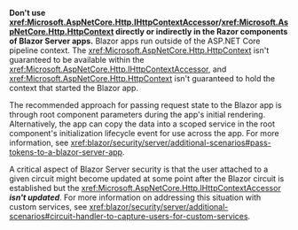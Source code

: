 **Don't use <xref:Microsoft.AspNetCore.Http.IHttpContextAccessor>/<xref:Microsoft.AspNetCore.Http.HttpContext> directly or indirectly in the Razor components of Blazor Server apps.** Blazor apps run outside of the ASP.NET Core pipeline context. The <xref:Microsoft.AspNetCore.Http.HttpContext> isn't guaranteed to be available within the <xref:Microsoft.AspNetCore.Http.IHttpContextAccessor>, and <xref:Microsoft.AspNetCore.Http.HttpContext> isn't guaranteed to hold the context that started the Blazor app.

The recommended approach for passing request state to the Blazor app is through root component parameters during the app's initial rendering. Alternatively, the app can copy the data into a scoped service in the root component's initialization lifecycle event for use across the app. For more information, see <xref:blazor/security/server/additional-scenarios#pass-tokens-to-a-blazor-server-app>.

A critical aspect of Blazor Server security is that the user attached to a given circuit might become updated at some point after the Blazor circuit is established but the <xref:Microsoft.AspNetCore.Http.IHttpContextAccessor> ***isn't updated***. For more information on addressing this situation with custom services, see <xref:blazor/security/server/additional-scenarios#circuit-handler-to-capture-users-for-custom-services>.
